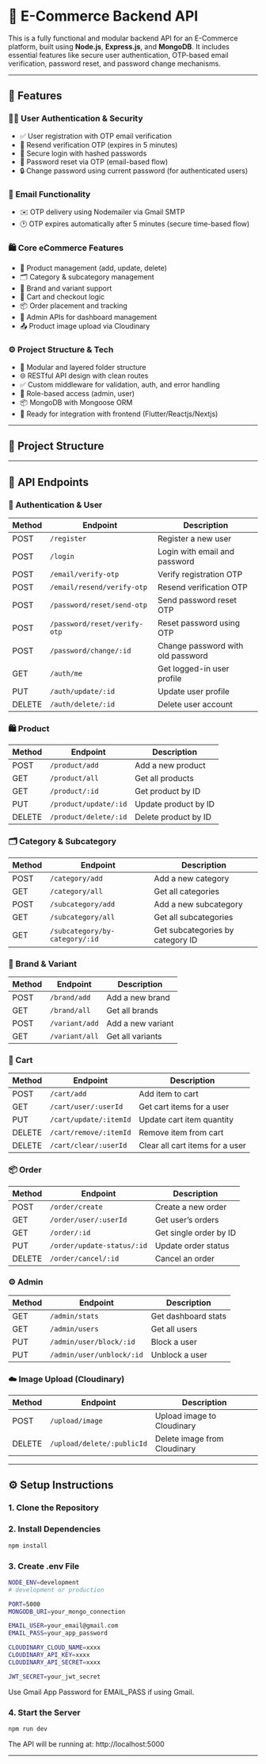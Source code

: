# 🛒 E-Commerce Backend API

This is a fully functional and modular backend API for an E-Commerce platform, built using **Node.js**, **Express.js**, and **MongoDB**. It includes essential features like secure user authentication, OTP-based email verification, password reset, and password change mechanisms.

---

## 🚀 Features

### 🧑‍💻 User Authentication & Security

- ✅ User registration with OTP email verification
- 🔁 Resend verification OTP (expires in 5 minutes)
- 🔐 Secure login with hashed passwords
- 🔄 Password reset via OTP (email-based flow)
- 🔒 Change password using current password (for authenticated users)

### 📧 Email Functionality

- ✉️ OTP delivery using Nodemailer via Gmail SMTP
- 🕐 OTP expires automatically after 5 minutes (secure time-based flow)

### 🛍️ Core eCommerce Features

- 🧾 Product management (add, update, delete)
- 🗂️ Category & subcategory management
- 🧢 Brand and variant support
- 🛒 Cart and checkout logic
- 📦 Order placement and tracking
- 👤 Admin APIs for dashboard management
- 📤 Product image upload via Cloudinary

### ⚙️ Project Structure & Tech

- 🧱 Modular and layered folder structure
- 🌐 RESTful API design with clean routes
- ✅ Custom middleware for validation, auth, and error handling
- 🔐 Role-based access (admin, user)
- 📦 MongoDB with Mongoose ORM
- 🧪 Ready for integration with frontend (Flutter/Reactjs/Nextjs)

---

## 📁 Project Structure

---

## 🧪 API Endpoints

### 🔐 Authentication & User

| Method | Endpoint                     | Description                       |
| ------ | ---------------------------- | --------------------------------- |
| POST   | `/register`                  | Register a new user               |
| POST   | `/login`                     | Login with email and password     |
| POST   | `/email/verify-otp`          | Verify registration OTP           |
| POST   | `/email/resend/verify-otp`   | Resend verification OTP           |
| POST   | `/password/reset/send-otp`   | Send password reset OTP           |
| POST   | `/password/reset/verify-otp` | Reset password using OTP          |
| POST   | `/password/change/:id`       | Change password with old password |
| GET    | `/auth/me`                   | Get logged-in user profile        |
| PUT    | `/auth/update/:id`           | Update user profile               |
| DELETE | `/auth/delete/:id`           | Delete user account               |

### 🛍️ Product

| Method | Endpoint              | Description          |
| ------ | --------------------- | -------------------- |
| POST   | `/product/add`        | Add a new product    |
| GET    | `/product/all`        | Get all products     |
| GET    | `/product/:id`        | Get product by ID    |
| PUT    | `/product/update/:id` | Update product by ID |
| DELETE | `/product/delete/:id` | Delete product by ID |

### 🗂️ Category & Subcategory

| Method | Endpoint                       | Description                      |
| ------ | ------------------------------ | -------------------------------- |
| POST   | `/category/add`                | Add a new category               |
| GET    | `/category/all`                | Get all categories               |
| POST   | `/subcategory/add`             | Add a new subcategory            |
| GET    | `/subcategory/all`             | Get all subcategories            |
| GET    | `/subcategory/by-category/:id` | Get subcategories by category ID |

### 👕 Brand & Variant

| Method | Endpoint       | Description       |
| ------ | -------------- | ----------------- |
| POST   | `/brand/add`   | Add a new brand   |
| GET    | `/brand/all`   | Get all brands    |
| POST   | `/variant/add` | Add a new variant |
| GET    | `/variant/all` | Get all variants  |

### 🛒 Cart

| Method | Endpoint               | Description                     |
| ------ | ---------------------- | ------------------------------- |
| POST   | `/cart/add`            | Add item to cart                |
| GET    | `/cart/user/:userId`   | Get cart items for a user       |
| PUT    | `/cart/update/:itemId` | Update cart item quantity       |
| DELETE | `/cart/remove/:itemId` | Remove item from cart           |
| DELETE | `/cart/clear/:userId`  | Clear all cart items for a user |

### 📦 Order

| Method | Endpoint                   | Description            |
| ------ | -------------------------- | ---------------------- |
| POST   | `/order/create`            | Create a new order     |
| GET    | `/order/user/:userId`      | Get user’s orders      |
| GET    | `/order/:id`               | Get single order by ID |
| PUT    | `/order/update-status/:id` | Update order status    |
| DELETE | `/order/cancel/:id`        | Cancel an order        |

### ⚙️ Admin

| Method | Endpoint                  | Description         |
| ------ | ------------------------- | ------------------- |
| GET    | `/admin/stats`            | Get dashboard stats |
| GET    | `/admin/users`            | Get all users       |
| PUT    | `/admin/user/block/:id`   | Block a user        |
| PUT    | `/admin/user/unblock/:id` | Unblock a user      |

### ☁️ Image Upload (Cloudinary)

| Method | Endpoint                   | Description                  |
| ------ | -------------------------- | ---------------------------- |
| POST   | `/upload/image`            | Upload image to Cloudinary   |
| DELETE | `/upload/delete/:publicId` | Delete image from Cloudinary |

---

## ⚙️ Setup Instructions

### 1. Clone the Repository

### 2. Install Dependencies

```bash
npm install
```

### 3. Create .env File

```bash
NODE_ENV=development
# development or production

PORT=5000
MONGODB_URI=your_mongo_connection

EMAIL_USER=your_email@gmail.com
EMAIL_PASS=your_app_password

CLOUDINARY_CLOUD_NAME=xxxx
CLOUDINARY_API_KEY=xxxx
CLOUDINARY_API_SECRET=xxxx

JWT_SECRET=your_jwt_secret

```

Use Gmail App Password for EMAIL_PASS if using Gmail.

### 4. Start the Server

```bash
npm run dev
```

The API will be running at: http://localhost:5000

---
